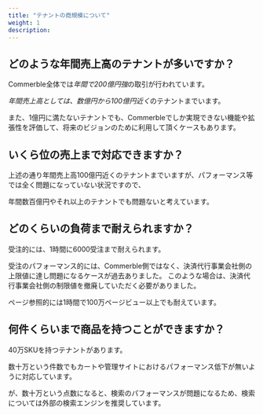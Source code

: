 ```yaml
---
title: "テナントの商規模について"
weight: 1
description: 
---
```


## どのような年間売上高のテナントが多いですか？

Commerble全体では*年間で200億円強*の取引が行われています。

*年間売上高としては、数億円から100億円近く*のテナントまでいます。

また、1億円に満たないテナントでも、Commerbleでしか実現できない機能や拡張性を評価して、将来のビジョンのために利用して頂くケースもあります。

## いくら位の売上まで対応できますか？

上述の通り年間売上高100億円近くのテナントまでいますが、パフォーマンス等では全く問題になっていない状況ですので、

年間数百億円やそれ以上のテナントでも問題ないと考えています。

## どのくらいの負荷まで耐えられますか？

受注的には、1時間に6000受注まで耐えられます。

受注のパフォーマンス的には、Commerble側ではなく、決済代行事業会社側の上限値に達し問題になるケースが過去ありました。
このような場合は、決済代行事業会社側の制限値を撤廃していただく必要がありました。

ページ参照的には1時間で100万ページビュー以上でも耐えています。

## 何件くらいまで商品を持つことができますか？

40万SKUを持つテナントがあります。

数十万という件数でもカートや管理サイトにおけるパフォーマンス低下が無いように対応しています。

が、数十万という点数になると、検索のパフォーマンスが問題になるため、検索については外部の検索エンジンを推奨しています。
